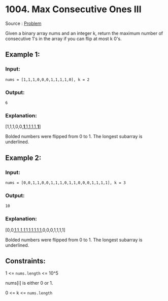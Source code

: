 # 1004. Max Consecutive Ones III

Source : [Problem](https://leetcode.com/problems/max-consecutive-ones-iii)

Given a binary array nums and an integer k, return the maximum number of consecutive 1's in the array if you can flip at most k 0's.

## Example 1:

### Input:

    nums = [1,1,1,0,0,0,1,1,1,1,0], k = 2

### Output:

    6

### Explanation:

[1,1,1,0,0,<u>**1**,1,1,1,1,**1**</u>]

Bolded numbers were flipped from 0 to 1. The longest subarray is underlined.

## Example 2:

### Input:

    nums = [0,0,1,1,0,0,1,1,1,0,1,1,0,0,0,1,1,1,1], k = 3

### Output:

    10

### Explanation:

[0,0,<u>1,1,*1*,*1*,1,1,1,1,1,1</u>,0,0,0,1,1,1,1]

Bolded numbers were flipped from 0 to 1. The longest subarray is underlined.

## Constraints:

1 <= `nums.length` <= 10^5

nums[i] is either 0 or 1.

0 <= k <= `nums.length`
